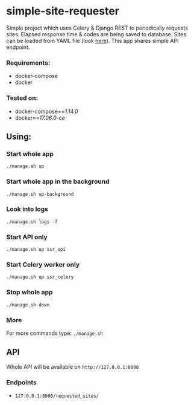 # simple-site-requester

Simple project which uses Celery & Django REST to periodically requests sites.
Elapsed response time & codes are being saved to database.
Sites can be loaded from YAML file (look [here](https://github.com/pikulak/simple-site-requester/blob/develop/simple_site_requester/simple_site_requester/config.yml)).
This app shares simple API endpoint.

### Requirements:
  * docker-compose
  * docker

### Tested on:
  * docker-compose==*1.14.0*
  * docker==*17.06.0-ce*
  
## Using:
  ### Start whole app
    ./manage.sh up
  ### Start whole app in the background
    ./manage.sh up-background
  ### Look into logs
    ./manage.sh logs -f
  ### Start API only
    ./manage.sh up ssr_api
  ### Start Celery worker only
    ./manage.sh up ssr_celery
  ### Stop whole app
    ./manage.sh down
  ### More
  For more commands type:
   `./manage.sh`
   
 ## API
 Whole API will be available on `http://127.0.0.1:8000`
  ### Endpoints
   * `127.0.0.1:8000/requested_sites/`
  

 
